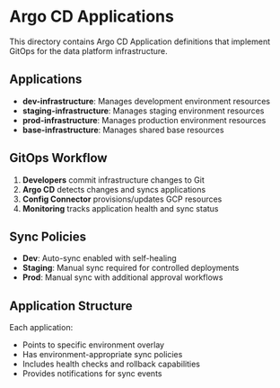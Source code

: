 # Argo CD Applications

This directory contains Argo CD Application definitions that implement GitOps for the data platform infrastructure.

## Applications

- **dev-infrastructure**: Manages development environment resources
- **staging-infrastructure**: Manages staging environment resources  
- **prod-infrastructure**: Manages production environment resources
- **base-infrastructure**: Manages shared base resources

## GitOps Workflow

1. **Developers** commit infrastructure changes to Git
2. **Argo CD** detects changes and syncs applications
3. **Config Connector** provisions/updates GCP resources
4. **Monitoring** tracks application health and sync status

## Sync Policies

- **Dev**: Auto-sync enabled with self-healing
- **Staging**: Manual sync required for controlled deployments
- **Prod**: Manual sync with additional approval workflows

## Application Structure

Each application:
- Points to specific environment overlay
- Has environment-appropriate sync policies
- Includes health checks and rollback capabilities
- Provides notifications for sync events
